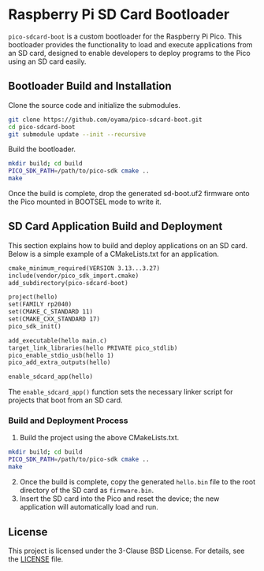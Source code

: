 # Raspberry Pi SD Card Bootloader

`pico-sdcard-boot` is a custom bootloader for the Raspberry Pi Pico. This bootloader provides the functionality to load and execute applications from an SD card, designed to enable developers to deploy programs to the Pico using an SD card easily.

## Bootloader Build and Installation

Clone the source code and initialize the submodules.

```bash
git clone https://github.com/oyama/pico-sdcard-boot.git
cd pico-sdcard-boot
git submodule update --init --recursive
```

Build the bootloader.

```bash
mkdir build; cd build
PICO_SDK_PATH=/path/to/pico-sdk cmake ..
make
```
Once the build is complete, drop the generated sd-boot.uf2 firmware onto the Pico mounted in BOOTSEL mode to write it.

## SD Card Application Build and Deployment

This section explains how to build and deploy applications on an SD card. Below is a simple example of a CMakeLists.txt for an application.

```CMakeLists.txt
cmake_minimum_required(VERSION 3.13...3.27)
include(vendor/pico_sdk_import.cmake)
add_subdirectory(pico-sdcard-boot)

project(hello)
set(FAMILY rp2040)
set(CMAKE_C_STANDARD 11)
set(CMAKE_CXX_STANDARD 17)
pico_sdk_init()

add_executable(hello main.c)
target_link_libraries(hello PRIVATE pico_stdlib)
pico_enable_stdio_usb(hello 1)
pico_add_extra_outputs(hello)

enable_sdcard_app(hello)
```
The `enable_sdcard_app()` function sets the necessary linker script for projects that boot from an SD card.

### Build and Deployment Process

1. Build the project using the above CMakeLists.txt.

```bash
mkdir build; cd build
PICO_SDK_PATH=/path/to/pico-sdk cmake ..
make
```

2. Once the build is complete, copy the generated `hello.bin` file to the root directory of the SD card as `firmware.bin`.
3. Insert the SD card into the Pico and reset the device; the new application will automatically load and run.

## License

This project is licensed under the 3-Clause BSD License. For details, see the [LICENSE](LICENSE.md) file.
